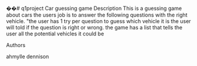 ��#   q 1 p r o j e c t 
Car guessing game
Description
 This is a guessing game about cars the users job is to answer the following questions with the right vehicle.
"the user has 1 try per question to guess which vehicle it is the user will told if the question is right or wrong.
the game has a list that tells the user all the potential vehicles it could be

Authors

ahmylle dennison

